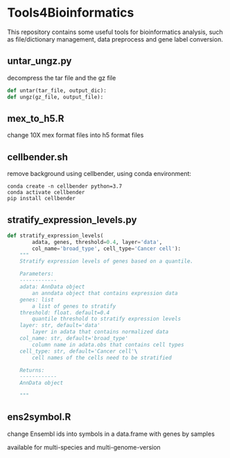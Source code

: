 # Tools4Bioinformatics

This repository contains some useful tools for bioinformatics analysis, such as file/dictionary management, data preprocess and gene label conversion.

## untar_ungz.py

decompress the tar file and the gz file

```python
def untar(tar_file, output_dic):
def ungz(gz_file, output_file):
```

## mex_to_h5.R

change 10X mex format files into h5 format files

## cellbender.sh

remove background using cellbender, using conda environment:

```shell
conda create -n cellbender python=3.7
conda activate cellbender
pip install cellbender
```

## stratify_expression_levels.py

```python
def stratify_expression_levels(
        adata, genes, threshold=0.4, layer='data',
        col_name='broad_type', cell_type='Cancer cell'):
    """
    Stratify expression levels of genes based on a quantile.

    Parameters:
    ------------
    adata: AnnData object
        an anndata object that contains expression data
    genes: list
        a list of genes to stratify
    threshold: float. default=0.4
        quantile threshold to stratify expression levels
    layer: str, default='data'
        layer in adata that contains normalized data
    col_name: str, default='broad_type'
        column name in adata.obs that contains cell types
    cell_type: str, default='Cancer cell'\
        cell names of the cells need to be stratified

    Returns:
    ------------
    AnnData object

    """
```


## ens2symbol.R

change Ensembl ids into symbols in a data.frame with genes by samples

available for multi-species and multi-genome-version
